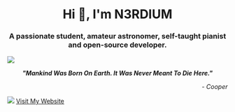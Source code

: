 <h1 align="center">Hi 👋, I'm N3RDIUM</h1>
<h3 align="center">A passionate student, amateur astronomer, self-taught pianist and open-source developer.</h3> 

<img src="https://user-images.githubusercontent.com/73097560/115834477-dbab4500-a447-11eb-908a-139a6edaec5c.gif" />
<p align="center"><strong><i>"Mankind Was Born On Earth. It Was Never Meant To Die Here."</i></strong></p>
<p align="right"><i>- Cooper</i></p>
<img src="https://user-images.githubusercontent.com/73097560/115834477-dbab4500-a447-11eb-908a-139a6edaec5c.gif" />
<a href="https://n3rdium.dev">Visit My Website</a>
